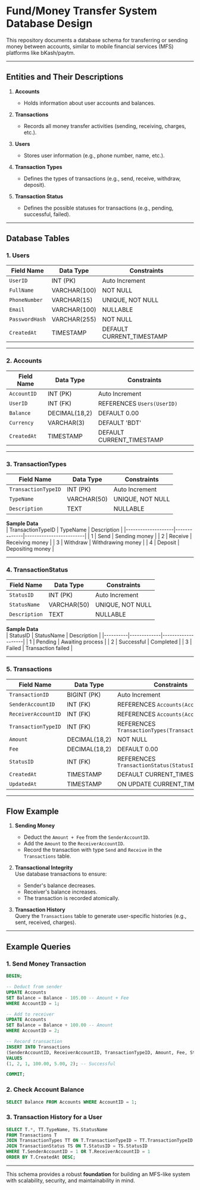 
# Fund/Money Transfer System Database Design

This repository documents a database schema for transferring or sending money between accounts, similar to mobile financial services (MFS) platforms like bKash/paytm.

---

## **Entities and Their Descriptions**

1. **Accounts**  
   - Holds information about user accounts and balances.

2. **Transactions**  
   - Records all money transfer activities (sending, receiving, charges, etc.).

3. **Users**  
   - Stores user information (e.g., phone number, name, etc.).

4. **Transaction Types**  
   - Defines the types of transactions (e.g., send, receive, withdraw, deposit).

5. **Transaction Status**  
   - Defines the possible statuses for transactions (e.g., pending, successful, failed).

---

## **Database Tables**

### 1. **Users**
| Field Name         | Data Type      | Constraints         |
|---------------------|----------------|---------------------|
| `UserID`           | INT (PK)       | Auto Increment      |
| `FullName`         | VARCHAR(100)   | NOT NULL            |
| `PhoneNumber`      | VARCHAR(15)    | UNIQUE, NOT NULL    |
| `Email`            | VARCHAR(100)   | NULLABLE            |
| `PasswordHash`     | VARCHAR(255)   | NOT NULL            |
| `CreatedAt`        | TIMESTAMP      | DEFAULT CURRENT_TIMESTAMP |

---

### 2. **Accounts**
| Field Name         | Data Type      | Constraints         |
|---------------------|----------------|---------------------|
| `AccountID`        | INT (PK)       | Auto Increment      |
| `UserID`           | INT (FK)       | REFERENCES `Users(UserID)` |
| `Balance`          | DECIMAL(18,2)  | DEFAULT 0.00        |
| `Currency`         | VARCHAR(3)     | DEFAULT 'BDT'       |
| `CreatedAt`        | TIMESTAMP      | DEFAULT CURRENT_TIMESTAMP |

---

### 3. **TransactionTypes**
| Field Name         | Data Type      | Constraints         |
|---------------------|----------------|---------------------|
| `TransactionTypeID`| INT (PK)       | Auto Increment      |
| `TypeName`         | VARCHAR(50)    | UNIQUE, NOT NULL    |
| `Description`      | TEXT           | NULLABLE            |

**Sample Data**  
| TransactionTypeID | TypeName     | Description             |
|--------------------|--------------|-------------------------|
| 1                 | Send         | Sending money           |
| 2                 | Receive      | Receiving money         |
| 3                 | Withdraw     | Withdrawing money       |
| 4                 | Deposit      | Depositing money        |

---

### 4. **TransactionStatus**
| Field Name         | Data Type      | Constraints         |
|---------------------|----------------|---------------------|
| `StatusID`         | INT (PK)       | Auto Increment      |
| `StatusName`       | VARCHAR(50)    | UNIQUE, NOT NULL    |
| `Description`      | TEXT           | NULLABLE            |

**Sample Data**  
| StatusID | StatusName  | Description        |
|----------|-------------|--------------------|
| 1        | Pending     | Awaiting process   |
| 2        | Successful  | Completed          |
| 3        | Failed      | Transaction failed |

---

### 5. **Transactions**
| Field Name         | Data Type      | Constraints         |
|---------------------|----------------|---------------------|
| `TransactionID`    | BIGINT (PK)    | Auto Increment      |
| `SenderAccountID`  | INT (FK)       | REFERENCES `Accounts(AccountID)` |
| `ReceiverAccountID`| INT (FK)       | REFERENCES `Accounts(AccountID)` |
| `TransactionTypeID`| INT (FK)       | REFERENCES `TransactionTypes(TransactionTypeID)` |
| `Amount`           | DECIMAL(18,2)  | NOT NULL            |
| `Fee`              | DECIMAL(18,2)  | DEFAULT 0.00        |
| `StatusID`         | INT (FK)       | REFERENCES `TransactionStatus(StatusID)` |
| `CreatedAt`        | TIMESTAMP      | DEFAULT CURRENT_TIMESTAMP |
| `UpdatedAt`        | TIMESTAMP      | ON UPDATE CURRENT_TIMESTAMP |

---

## **Flow Example**
1. **Sending Money**  
   - Deduct the `Amount + Fee` from the `SenderAccountID`.
   - Add the `Amount` to the `ReceiverAccountID`.
   - Record the transaction with type `Send` and `Receive` in the `Transactions` table.
   
2. **Transactional Integrity**  
   Use database transactions to ensure:
   - Sender's balance decreases.
   - Receiver's balance increases.
   - The transaction is recorded atomically.

3. **Transaction History**  
   Query the `Transactions` table to generate user-specific histories (e.g., sent, received, charges).

---

## **Example Queries**

### 1. **Send Money Transaction**
```sql
BEGIN;

-- Deduct from sender
UPDATE Accounts 
SET Balance = Balance - 105.00 -- Amount + Fee
WHERE AccountID = 1;

-- Add to receiver
UPDATE Accounts 
SET Balance = Balance + 100.00 -- Amount
WHERE AccountID = 2;

-- Record transaction
INSERT INTO Transactions 
(SenderAccountID, ReceiverAccountID, TransactionTypeID, Amount, Fee, StatusID) 
VALUES 
(1, 2, 1, 100.00, 5.00, 2); -- Successful

COMMIT;
```

### 2. **Check Account Balance**
```sql
SELECT Balance FROM Accounts WHERE AccountID = 1;
```

### 3. **Transaction History for a User**
```sql
SELECT T.*, TT.TypeName, TS.StatusName 
FROM Transactions T
JOIN TransactionTypes TT ON T.TransactionTypeID = TT.TransactionTypeID
JOIN TransactionStatus TS ON T.StatusID = TS.StatusID
WHERE T.SenderAccountID = 1 OR T.ReceiverAccountID = 1
ORDER BY T.CreatedAt DESC;
```

---

This schema provides a robust **foundation** for building an MFS-like system with scalability, security, and maintainability in mind.
